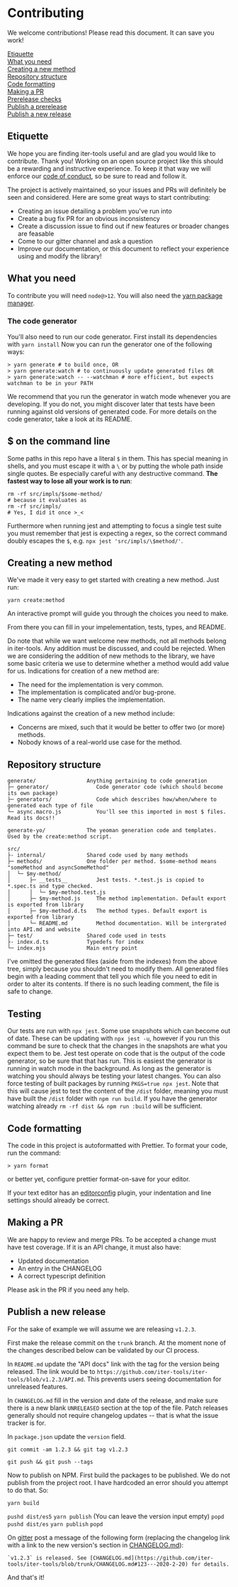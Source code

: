 # Contributing

We welcome contributions! Please read this document. It can save you work!

[Etiquette](#etiquette)  
[What you need](#what-you-need)  
[Creating a new method](#creating-a-new-method)  
[Repository structure](#repository-structure)  
[Code formatting](#code-formatting)  
[Making a PR](#making-a-pr)  
[Prerelease checks](#prerelease-checks)  
[Publish a prerelease](#publish-a-prerelease)  
[Publish a new release](#publish-a-new-release)

## Etiquette

We hope you are finding iter-tools useful and are glad you would like to contribute. Thank you! Working on an open source project like this should be a rewarding and instructive experience. To keep it that way we will enforce our [code of conduct](CODE_OF_CONDUCT.md), so be sure to read and follow it.

The project is actively maintained, so your issues and PRs will definitely be seen and considered. Here are some great ways to start contributing:

- Creating an issue detailing a problem you've run into
- Create a bug fix PR for an obvious inconsistency
- Create a discussion issue to find out if new features or broader changes are feasable
- Come to our gitter channel and ask a question
- Improve our documentation, or this document to reflect your experience using and modify the library!

## What you need

To contribute you will need `node@>12`. You will also need the [yarn package manager](https://classic.yarnpkg.com/en/docs/install/).

### The code generator

You'll also need to run our code generator.
First install its dependencies with `yarn install`
Now you can run the generator one of the following ways:

```
> yarn generate # to build once, OR
> yarn generate:watch # to continuously update generated files OR
> yarn generate:watch -- --watchman # more efficient, but expects watchman to be in your PATH
```

We recommend that you run the generator in watch mode whenever you are developing. If you do not, you might discover later that tests have been running against old versions of generated code. For more details on the code generator, take a look at its README.

## $ on the command line

Some paths in this repo have a literal `$` in them. This has special meaning in shells, and you must escape it with a `\` or by putting the whole path inside single quotes. Be especially careful with any destructive command. **The fastest way to lose all your work is to run**:

```
rm -rf src/impls/$some-method/
# because it evaluates as
rm -rf src/impls/
# Yes, I did it once >_<
```

Furthermore when running jest and attempting to focus a single test suite you must remember that jest is expecting a regex, so the correct command doubly escapes the `$`, e.g. `npx jest 'src/impls/\$method/'`.

## Creating a new method

We've made it very easy to get started with creating a new method. Just run:

```
yarn create:method
```

An interactive prompt will guide you through the choices you need to make.

From there you can fill in your impelementation, tests, types, and README.

Do note that while we want welcome new methods, not all methods belong in iter-tools. Any addition must be discussed, and could be rejected. When we are considering the addition of new methods to the library, we have some basic criteria we use to determine whether a method would add value for us. Indications for creation of a new method are:

- The need for the implementation is very common.
- The implementation is complicated and/or bug-prone.
- The name very clearly implies the implementation.

Indications against the creation of a new method include:

- Concerns are mixed, such that it would be better to offer two (or more) methods.
- Nobody knows of a real-world use case for the method.

## Repository structure

```
generate/                Anything pertaining to code generation
├─ generator/               Code generator code (which should become its own package)
├─ generators/              Code which describes how/when/where to generated each type of file
└─ async.macro.js           You'll see this imported in most $ files. Read its docs!!

generate-yo/			 The yeoman generation code and templates. Used by the create:method script.

src/
├- internal/             Shared code used by many methods
├─ methods/              One folder per method. $some-method means "someMethod and asyncSomeMethod"
│  └─ $my-method/
│      ├─ __tests__         Jest tests. *.test.js is copied to *.spec.ts and type checked.
│      │  └─ $my-method.test.js
│      ├─ $my-method.js     The method implementation. Default export is exported from library
│      ├─ $my-method.d.ts   The method types. Default export is exported from library
│      └─ README.md         Method documentation. Will be intergrated into API.md and website
├─ test/                 Shared code used in tests
├- index.d.ts            Typedefs for index
└─ index.mjs             Main entry point
```

I've omitted the generated files (aside from the indexes) from the above tree, simply because you shouldn't need to modify them. All generated files begin with a leading comment that tell you which file you need to edit in order to alter its contents. If there is no such leading comment, the file is safe to change.

## Testing

Our tests are run with `npx jest`. Some use snapshots which can become out of date. These can be updating with `npx jest -u`, however if you run this command be sure to check that the changes in the snapshots are what you expect them to be. Jest test operate on code that is the output of the code generator, so be sure that that has run. This is easiest the generator is running in watch mode in the background. As long as the generator is watching you should always be testing your latest changes. You can also force testing of built packages by running `PKGS=true npx jest`. Note that this will cause jest to test the content of the `/dist` folder, meaning you must have built the `/dist` folder with `npm run build`. If you have the generator watching already `rm -rf dist && npm run :build` will be sufficient.

## Code formatting

The code in this project is autoformatted with Prettier. To format your code, run the command:

```
> yarn format
```

or better yet, configure prettier format-on-save for your editor.

If your text editor has an [editorconfig](http://EditorConfig.org) plugin, your indentation and line settings should already be correct.

## Making a PR

We are happy to review and merge PRs. To be accepted a change must have test coverage. If it is an API change, it must also have:

- Updated documentation
- An entry in the CHANGELOG
- A correct typescript definition

Please ask in the PR if you need any help.

## Publish a new release

For the sake of example we will assume we are releasing `v1.2.3`.

First make the release commit on the `trunk` branch. At the moment none of the changes described below can be validated by our CI process.

In `README.md` update the "API docs" link with the tag for the version being released. The link would be to `https://github.com/iter-tools/iter-tools/blob/v1.2.3/API.md`. This prevents users seeing documentation for unreleased features.

In `CHANGELOG.md` fill in the version and date of the release, and make sure there is a new blank `UNRELEASED` section at the top of the file. Patch releases generally should not require changelog updates -- that is what the issue tracker is for.

In `package.json` update the `version` field.

`git commit -am 1.2.3 && git tag v1.2.3`

`git push && git push --tags`

Now to publish on NPM. First build the packages to be published. We do not publish from the project root. I have hardcoded an error should you attempt to do that. So:

`yarn build`

`pushd dist/es5`
`yarn publish` (You can leave the version input empty)
`popd`
`pushd dist/es`
`yarn publish`
`popd`

On [gitter](https://gitter.im/iter-tools/community) post a message of the following form (replacing the changelog link with a link to the new version's section in [CHANGELOG.md](https://github.com/iter-tools/iter-tools/blob/trunk/CHANGELOG.md)):

```
`v1.2.3` is released. See [CHANGELOG.md](https://github.com/iter-tools/iter-tools/blob/trunk/CHANGELOG.md#123---2020-2-20) for details.
```

And that's it!

